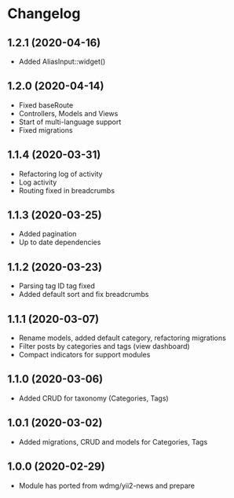 Changelog
=========

## 1.2.1 (2020-04-16)
 * Added AliasInput::widget()
 
## 1.2.0 (2020-04-14)
 * Fixed baseRoute
 * Controllers, Models and Views
 * Start of multi-language support
 * Fixed migrations

## 1.1.4 (2020-03-31)
 * Refactoring log of activity
 * Log activity
 * Routing fixed in breadcrumbs
 
## 1.1.3 (2020-03-25)
 * Added pagination
 * Up to date dependencies
 
## 1.1.2 (2020-03-23)
 * Parsing tag ID tag fixed
 * Added default sort and fix breadcrumbs

## 1.1.1 (2020-03-07)
 * Rename models, added default category, refactoring migrations
 * Filter posts by categories and tags (view dashboard)
 * Compact indicators for support modules
 
## 1.1.0 (2020-03-06)
 * Added CRUD for taxonomy (Categories, Tags)
 
## 1.0.1 (2020-03-02)
 * Added migrations, CRUD and models for Categories, Tags
 
## 1.0.0 (2020-02-29)
 * Module has ported from wdmg/yii2-news and prepare